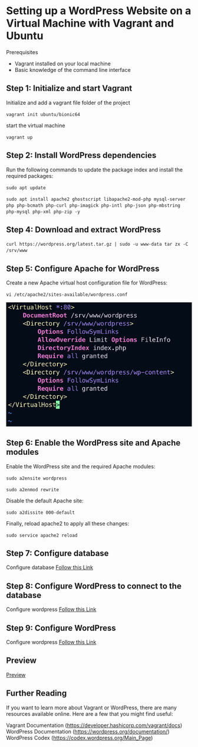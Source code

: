 # Setting up a WordPress Website on a Virtual Machine with Vagrant and Ubuntu

Prerequisites

- Vagrant installed on your local machine
- Basic knowledge of the command line interface

## Step 1: Initialize and start Vagrant

Initialize and add a vagrant file folder of the project

`vagrant init ubuntu/bionic64`

start the virtual machine

`vagrant up`

## Step 2: Install WordPress dependencies

Run the following commands to update the package index and install the required packages:

`sudo apt update`

`sudo apt install apache2 ghostscript libapache2-mod-php mysql-server php php-bcmath php-curl php-imagick php-intl php-json php-mbstring php-mysql php-xml php-zip -y`

## Step 4: Download and extract WordPress

`curl https://wordpress.org/latest.tar.gz | sudo -u www-data tar zx -C /srv/www`

## Step 5: Configure Apache for WordPress

Create a new Apache virtual host configuration file for WordPress:

`vi /etc/apache2/sites-available/wordpress.conf`

![Paste the following content into the file:](./Screenshot1.png)

## Step 6: Enable the WordPress site and Apache modules

Enable the WordPress site and the required Apache modules:

`sudo a2ensite wordpress`

`sudo a2enmod rewrite`

Disable the default Apache site:

`sudo a2dissite 000-default`

Finally, reload apache2 to apply all these changes:

`sudo service apache2 reload`

## Step 7: Configure database

Configure database [Follow this Link](https://ubuntu.com/tutorials/install-and-configure-wordpress#5-configure-database)

## Step 8: Configure WordPress to connect to the database

Configure wordpress [Follow this Link](https://ubuntu.com/tutorials/install-and-configure-wordpress#6-configure-wordpress-to-connect-to-the-database)

## Step 9: Configure WordPress

Configure wordpress [Follow this Link](https://ubuntu.com/tutorials/install-and-configure-wordpress#6-configure-wordpress-to-connect-to-the-database)

## Preview

[Preview](./Screenshot2.png)

## Further Reading

If you want to learn more about Vagrant or WordPress, there are many resources available online. Here are a few that you might find useful:

Vagrant Documentation (https://developer.hashicorp.com/vagrant/docs)
WordPress Documentation (https://wordpress.org/documentation/)
WordPress Codex (https://codex.wordpress.org/Main_Page)

